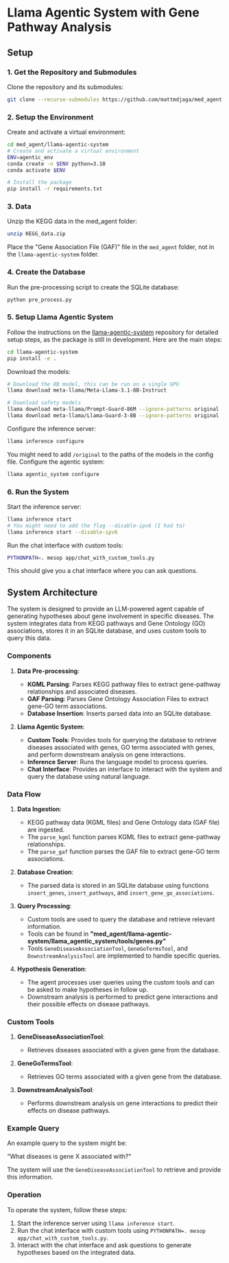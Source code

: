 # Llama Agentic System with Gene Pathway Analysis

## Setup

### 1. Get the Repository and Submodules

Clone the repository and its submodules:

```bash
git clone --recurse-submodules https://github.com/mattmdjaga/med_agent
```

### 2. Setup the Environment

Create and activate a virtual environment:

```bash
cd med_agent/llama-agentic-system
# Create and activate a virtual environment
ENV=agentic_env
conda create -n $ENV python=3.10
conda activate $ENV

# Install the package
pip install -r requirements.txt
```

### 3. Data

Unzip the KEGG data in the med_agent folder:

```bash
unzip KEGG_data.zip
```

Place the "Gene Association File (GAF)" file in the `med_agent` folder, not in the `llama-agentic-system` folder.

### 4. Create the Database

Run the pre-processing script to create the SQLite database:

```bash
python pre_process.py
```

### 5. Setup Llama Agentic System

Follow the instructions on the [llama-agentic-system](https://github.com/meta-llama/llama-agentic-system) repository for detailed setup steps, as the package is still in development. Here are the main steps:

```bash
cd llama-agentic-system
pip install -e .
```

Download the models:

```bash
# Download the 8B model, this can be run on a single GPU
llama download meta-llama/Meta-Llama-3.1-8B-Instruct

# Download safety models
llama download meta-llama/Prompt-Guard-86M --ignore-patterns original
llama download meta-llama/Llama-Guard-3-8B --ignore-patterns original
```

Configure the inference server:

```bash
llama inference configure
```

You might need to add `/original` to the paths of the models in the config file. Configure the agentic system:

```bash
llama agentic_system configure
```

### 6. Run the System

Start the inference server:

```bash
llama inference start
# You might need to add the flag --disable-ipv6 (I had to)
llama inference start --disable-ipv6
```

Run the chat interface with custom tools:

```bash
PYTHONPATH=. mesop app/chat_with_custom_tools.py
```

This should give you a chat interface where you can ask questions.

## System Architecture

The system is designed to provide an LLM-powered agent capable of generating hypotheses about gene involvement in specific diseases. The system integrates data from KEGG pathways and Gene Ontology (GO) associations, stores it in an SQLite database, and uses custom tools to query this data.

### Components

1. **Data Pre-processing**:
   - **KGML Parsing**: Parses KEGG pathway files to extract gene-pathway relationships and associated diseases.
   - **GAF Parsing**: Parses Gene Ontology Association Files to extract gene-GO term associations.
   - **Database Insertion**: Inserts parsed data into an SQLite database.

2. **Llama Agentic System**:
   - **Custom Tools**: Provides tools for querying the database to retrieve diseases associated with genes, GO terms associated with genes, and perform downstream analysis on gene interactions.
   - **Inference Server**: Runs the language model to process queries.
   - **Chat Interface**: Provides an interface to interact with the system and query the database using natural language.

### Data Flow

1. **Data Ingestion**:
   - KEGG pathway data (KGML files) and Gene Ontology data (GAF file) are ingested.
   - The `parse_kgml` function parses KGML files to extract gene-pathway relationships.
   - The `parse_gaf` function parses the GAF file to extract gene-GO term associations.

2. **Database Creation**:
   - The parsed data is stored in an SQLite database using functions `insert_genes`, `insert_pathways`, and `insert_gene_go_associations`.

3. **Query Processing**:
   - Custom tools are used to query the database and retrieve relevant information.
   - Tools can be found in **"med_agent/llama-agentic-system/llama_agentic_system/tools/genes.py"**
   - Tools `GeneDiseaseAssociationTool`, `GeneGoTermsTool`, and `DownstreamAnalysisTool` are implemented to handle specific queries.

4. **Hypothesis Generation**:
   - The agent processes user queries using the custom tools and can be asked to make hypotheses in follow up.
   - Downstream analysis is performed to predict gene interactions and their possible effects on disease pathways.

### Custom Tools

1. **GeneDiseaseAssociationTool**:
   - Retrieves diseases associated with a given gene from the database.

2. **GeneGoTermsTool**:
   - Retrieves GO terms associated with a given gene from the database.

3. **DownstreamAnalysisTool**:
   - Performs downstream analysis on gene interactions to predict their effects on disease pathways.

### Example Query

An example query to the system might be:

"What diseases is gene X associated with?"

The system will use the `GeneDiseaseAssociationTool` to retrieve and provide this information.

### Operation

To operate the system, follow these steps:

1. Start the inference server using `llama inference start`.
2. Run the chat interface with custom tools using `PYTHONPATH=. mesop app/chat_with_custom_tools.py`.
3. Interact with the chat interface and ask questions to generate hypotheses based on the integrated data.
